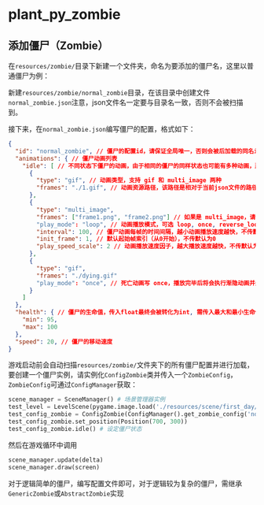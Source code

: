 # plant_py_zombie
## 添加僵尸（Zombie）

在`resources/zombie/`目录下新建一个文件夹，命名为要添加的僵尸名，这里以普通僵尸为例：

新建`resources/zombie/normal_zombie`目录，在该目录中创建文件`normal_zombie.json`注意，json文件名一定要与目录名一致，否则不会被扫描到。

接下来，在`normal_zombie.json`编写僵尸的配置，格式如下：

```json
{
  "id": "normal_zombie", // 僵尸的配置id，请保证全局唯一，否则会被后加载的同名id覆盖
  "animations": { // 僵尸动画列表
    "idle": [ // 不同状态下僵尸的动画，由于相同的僵尸的同样状态也可能有多种动画，所以此处是一个列表，僵尸在生成时将会从中随机选择动画
      {
        "type": "gif", // 动画类型，支持 gif 和 multi_image 两种
        "frames": "./1.gif", // 动画资源路径，该路径是相对于当前json文件的路径
      },
      {
        "type": "multi_image",
        "frames": ["frame1.png", "frame2.png"] // 如果是 multi_image，请传入一个图片列表
        "play_mode": "loop", // 动画播放模式，可选 loop, once, reverse_loop，行为顾名思义，不传默认为 loop
        "interval": 100, // 僵尸动画每帧的时间间隔，越小动画播放速度越快，不传默认150，单位ms
        "init_frame": 1, // 默认起始帧索引（从0开始），不传默认为0
        "play_speed_scale": 2 // 动画播放速度因子，越大播放速度越快，不传默认为1
      },
      {
        "type": "gif",
        "frames": "./dying.gif" 
        "play_mode": "once", // 死亡动画写 once，播放完毕后将会执行渐隐动画并删除该僵尸
      }
    ] 
  },
  "health": { // 僵尸的生命值，传入float最终会被转化为int, 需传入最大和最小生命值，创建僵尸对象时将从该范围内随机一个数字
    "min": 95,
    "max": 100
  },
  "speed": 20, // 僵尸的移动速度
}
```

游戏启动前会自动扫描`resources/zombie/`文件夹下的所有僵尸配置并进行加载，要创建一个僵尸实例，请实例化`ConfigZombie`类并传入一个`ZombieConfig`，`ZombieConfig`可通过`ConfigManager`获取：

```python
scene_manager = SceneManager() # 场景管理器实例
test_level = LevelScene(pygame.image.load('./resources/scene/first_day/map0.jpg'), "first_day", scene_manager) # 创建一个场景并指定由管理器管理
test_config_zombie = ConfigZombie(ConfigManager().get_zombie_config('normal_zombie'), test_level) # 将僵尸加入一个指定的场景
test_config_zombie.set_position(Position(700, 300))
test_config_zombie.idle() # 设定僵尸状态
```

然后在游戏循环中调用

```python
scene_manager.update(delta)
scene_manager.draw(screen)
```

对于逻辑简单的僵尸，编写配置文件即可，对于逻辑较为复杂的僵尸，需继承`GenericZombie`或`AbstractZombie`实现
